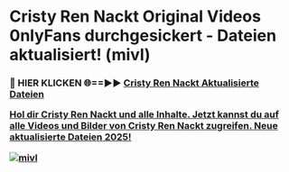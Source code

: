 # Cristy Ren Nackt Original Videos 0nlyFans durchgesickert - Dateien aktualisiert! (mivl)

<h3>🔴 HIER KLICKEN 🌐==►► <a href="https://tinyurl.com/h6vf6nb8" rel="nofollow">Cristy Ren Nackt Aktualisierte Dateien

Hol dir Cristy Ren Nackt und alle Inhalte. Jetzt kannst du auf alle Videos und Bilder von Cristy Ren Nackt zugreifen. Neue aktualisierte Dateien 2025!

[![mivl](https://i.imgur.com/sD4kR3V.gif)](https://tinyurl.com/h6vf6nb8)
